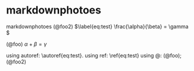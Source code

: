 # markdownphotoes
markdownphotoes
(@foo2) $\label{eq:test}
\frac{\alpha}{\beta} = \gamma 
$

(@foo) $\alpha+\beta=\gamma$

using autoref: \autoref{eq:test}.
using ref: \ref{eq:test}
using @: (@foo); (@foo2)
</code>
